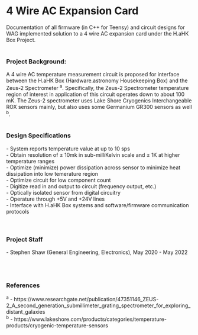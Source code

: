 <h1>4 Wire AC Expansion Card</h1>

Documentation of all firmware (in C++ for Teensy) and circuit designs for WAG implemented solution to a 4 wire AC expansion card under the H.aHK Box Project.
<br><br>

<h3>Project Background:</h3>

A 4 wire AC temperature measurement circuit is proposed for interface between the H.aHK Box (Hardware.astronomy Housekeeping Box) and the Zeus-2 Spectrometer <sup>a</sup>. Specifically, the Zeus-2 Spectrometer temperature region of interest in application of this circuit operates down to about 100 mK. The Zeus-2 spectrometer uses Lake Shore Cryogenics Interchangeable ROX sensors mainly, but also uses some Germanium GR300 sensors as well <sup>b</sup>.
<br><br>
<h3>Design Specifications</h3>
- System reports temperature value at up to 10 sps <br>
- Obtain resolution of &#177; 10mk in sub-milliKelvin scale and &#177; 1K at higher temperature ranges <br>
- Optimize (minimize) power dissipation across sensor to minimize heat dissipation into low temerature region <br>
- Optimize circuit for low component count <br>
- Digitize read in and output to circuit (frequency output, etc.) <br>
- Optically isolated sensor from digital circuitry <br>
- Operature through +5V and +24V lines <br>
- Interface with H.aHK Box systems and software/firmware communication protocols <br>
<br><br>

<h3>Project Staff</h3>
- Stephen Shaw (General Engineering, Electronics), May 2020 - May 2022

<br><br>
<h3>References</h3>
<sup>a</sup> - https://www.researchgate.net/publication/47351146_ZEUS-2_A_second_generation_submillimeter_grating_spectrometer_for_exploring_distant_galaxies
<br>
<sup>b</sup> - https://www.lakeshore.com/products/categories/temperature-products/cryogenic-temperature-sensors

